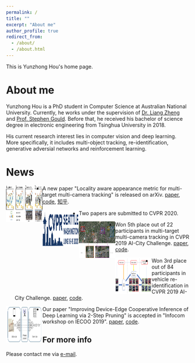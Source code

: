 ```yaml
---
permalink: /
title: ""
excerpt: "About me"
author_profile: true
redirect_from: 
  - /about/
  - /about.html
---
```


This is Yunzhong Hou's home page. 

About me
======
Yunzhong Hou is a PhD student in Computer Science at Australian National University. Currently, he works under the supervision of [Dr. Liang Zheng](http://www.liangzheng.com.cn/) and [Prof. Stephen Gould](http://users.cecs.anu.edu.au/~sgould/). 
Before that, he received his bachelor of science degree in electronic engineering from Tsinghua University in 2018. 

His current research interest lies in computer vision and deep learning. More specifically, it includes multi-object tracking, re-identification, generative adversial networks and reinforcement learning.


News
======
<img align="left" width="100" height="100" src="images/TLML_intro.png">

* A new paper "Locality aware appearance metric for multi-target multi-camera tracking" is released on arXiv. [paper](https://arxiv.org/abs/1911.12037.pdf), [code](https://github.com/hou-yz/DeepCC-local), [知乎](https://zhuanlan.zhihu.com/p/96999382).


<img align="left" width="100" height="100" src="images/CVPR_Logo_Horz2_web.jpg">

* Two papers are submitted to CVPR 2020.

<img align="left" width="100" height="100" src="images/tracking_workshop.png">

* Won 5th place out of 22 participants in multi-target multi-camera tracking in CVPR 2019 AI-City Challenge. [paper](http://openaccess.thecvf.com/content_CVPRW_2019/papers/AI%20City/Hou_A_Locality_Aware_City-Scale_Multi-Camera_Vehicle_Tracking_System_CVPRW_2019_paper.pdf), [code](https://github.com/hou-yz/DeepCC-local).

<img align="left" width="100" height="100" src="images/reid_workshop.png">

* Won 3rd place out of 84 participants in vehicle re-identification in CVPR 2019 AI-City Challenge. [paper](http://openaccess.thecvf.com/content_CVPRW_2019/papers/AI%20City/Lv_Vehicle_Re-Identification_with_Location_and_Time_Stamps_CVPRW_2019_paper.pdf), [code](https://github.com/hou-yz/open-reid-tracking).

<img align="left" width="100" height="100" src="images/2-step_pruning.png">

* Our paper "Improving Device-Edge Cooperative Inference of Deep Learning via 2-Step Pruning" is accepted in "Infocom workshop on IECOO 2019". [paper](https://arxiv.org/abs/1903.03472.pdf), [code](https://github.com/hou-yz/pytorch-pruning-2step).



For more info
------
Please contact me via [e-mail](mailto:yunzhong.hou@anu.edu.au).
